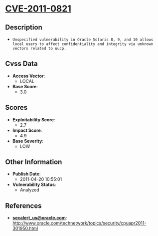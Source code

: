 
# [CVE-2011-0821](http://www.oracle.com/technetwork/topics/security/cpuapr2011-301950.html)

## Description

- `Unspecified vulnerability in Oracle Solaris 8, 9, and 10 allows local users to affect confidentiality and integrity via unknown vectors related to uucp.`

## Cvss Data

- **Access Vector**:
  - LOCAL
- **Base Score**:
  - 3.0

## Scores

- **Exploitability Score**:
  - 2.7
- **Impact Score**:
  - 4.9
- **Base Severity**:
  - LOW

## Other Information

- **Publish Date**:
  - 2011-04-20 10:55:01
- **Vulnerability Status**:
  - Analyzed

## References

- **secalert_us@oracle.com**: http://www.oracle.com/technetwork/topics/security/cpuapr2011-301950.html
